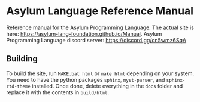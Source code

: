 # Asylum Language Reference Manual
Reference manual for the Asylum Programming Language. The actual site is here: https://asylum-lang-foundation.github.io/Manual. Asylum Programming Language discord server: https://discord.gg/cn5wmz6SqA

## Building
To build the site, run `MAKE.bat html` or `make html` depending on your system. You need to have the python packages `sphinx`, `myst-parser`, and `sphinx-rtd-theme` installed. Once done, delete everything in the `docs` folder and replace it with the contents in `build/html`.
